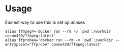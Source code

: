 # Usage
Easiest way to use this is set up aliases

```shell
alias ffmpeg4='docker run --rm -v `pwd`:/workdir cosmo439/ffmpeg:latest'
alias ffprobe4='docker run --rm -v `pwd`:/workdir --entrypoint="ffprobe" cosmo439/ffmpeg:latest'
```